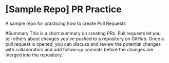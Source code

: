 # [Sample Repo] PR Practice
A sample repo for practicing how to create Pull Requests

#Summary
This is a short summary on creating PRs. Pull requests let you tell others about changes you've pushed to a repository on GitHub. Once a pull request is opened, you can discuss and review the potential changes with collaborators and add follow-up commits before the changes are merged into the repository.